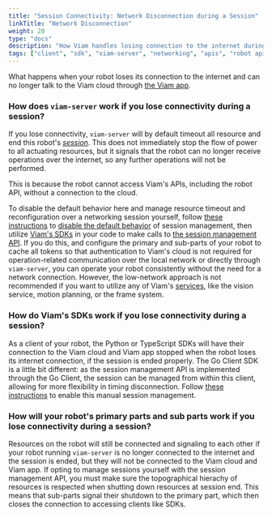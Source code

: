 ```yaml
---
title: "Session Connectivity: Network Disconnection during a Session"
linkTitle: "Network Disconnection"
weight: 20
type: "docs"
description: "How Viam handles losing connection to the internet during a robot session."
tags: ["client", "sdk", "viam-server", "networking", "apis", "robot api", "session"]
---
```


What happens when your robot loses its connection to the internet and can no longer talk to the Viam cloud through [the Viam app](https://app.viam.com).

### How does `viam-server` work if you lose connectivity during a session?

If you lose connectivity, `viam-server` will by default timeout all resource and end this robot's [*session*](/program/apis/sessions/). 
This does not immediately stop the flow of power to all actuating resources, but it signals that the robot can no longer receive operations over the internet, so any further operations will not be performed.

This is because the robot cannot access Viam's APIs, including the robot API, without a connection to the cloud.

To disable the default behavior here and manage resource timeout and reconfiguration over a networking session yourself, follow [these instructions](/program/apis/sessions/) to [disable the default behavior](/program/apis/sessions/#disable-default-session-management) of session management, then utilize [Viam's SDKs](/program/) in your code to make calls to [the session management API](https://pkg.go.dev/go.viam.com/rdk/session#hdr-API).
If you do this, and configure the primary and sub-parts of your robot to cache all tokens so that authentication to Viam's cloud is not required for operation-related communication over the local network or directly through `viam-server`, you can operate your robot consistently without the need for a network connection.
However, the low-network approach is not recommended if you want to utilize any of Viam's [services](/services/), like the vision service, motion planning, or the frame system.

### How do Viam's SDKs work if you lose connectivity during a session?

As a client of your robot, the Python or TypeScript SDKs will have their connection to the Viam cloud and Viam app stopped when the robot loses its internet connection, if the session is ended properly.
The Go Client SDK is a little bit different: as the session management API is implemented through the Go Client, the session can be managed from within this client, allowing for more flexibility in timing disconnection.
Follow [these instructions](/program/apis/sessions/#use-the-session-management-api-to-manually-manage-sessions) to enable this manual session management.

### How will your robot's primary parts and sub parts work if you lose connectivity during a session?

Resources on the robot will still be connected and signaling to each other if your robot running `viam-server` is no longer connected to the internet and the session is ended, but they will not be connected to the Viam cloud and Viam app.
If opting to manage sessions yourself with the session management API, you must make sure the topographical hierachy of resources is respected when shutting down resources at session end.
This means that sub-parts signal their shutdown to the primary part, which then closes the connection to accessing clients like SDKs.
